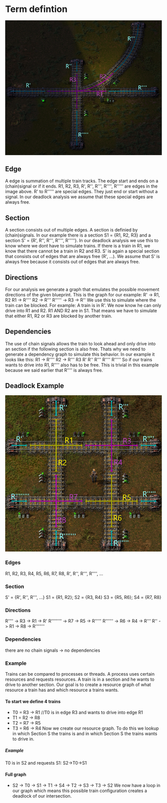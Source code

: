 # Term defintion
![Example](example.png)

## Edge
A edge is summation of multiple train tracks. The edge start and ends on a (chain)signal or if it ends. R1, R2, R3, R', R'', R''', R'''', R''''' are edges in the image above. R' to R''''' are special edges. They just end or start without a signal. In our deadlock analysis we assume that these special edges are always free.

## Section
A section consists out of multiple edges. A section is definied by (chain)signals. 
In our example there is a section S1 = {R1, R2, R3} and a section S' = {R', R'', R''', R'''', R'''''}. In our deadlock analysis we use this to know where we dont have to simulate trains. If there is a train in R1, we know that there cannot be a train in R2 and R3.
S' is again a special section that consists out of edges that are always free (R', ...). We assume that S' is always free because it consists out of edges that are always free.

## Directions
For our analysis we generate a graph that emulates the possible movement directions of the given blueprint. This is the graph for our example:
R' -> R1, R2
R1 -> R''''
R2 -> R'''
R''''' -> R3 -> R''
We use this to simulate where the train can be blocked. For example: A train is in R'. We now know he can only drive into R1 and R2. R1 AND R2 are in S1. That means we have to simulate that either R1, R2 or R3 are blocked by another train.

## Dependencies
The use of chain signals allows the train to look ahead and only drive into an section if the following section is also free. Thats why we need to generate a dependency graph to simulate this behavior. In our example it looks like this:
R1 -> R''''
R2 -> R'''
R3
R'
R''
R'''
R''''
R'''''
So if our trains wants to drive into R1, R'''' also has to be free. This is trivial in this example because we said earlier that R'''' is always free.

## Deadlock Example
![A deadlock crossing](deadlock.png)
### Edges
R1, R2, R3, R4, R5, R6, R7, R8, R', R'', R''', R'''', ...
### Section
S' = {R', R'', R''', ...}
S1 = {R1, R2}; S2 = {R3, R4}
S3 = {R5, R6}; S4 = {R7, R8}
### Directions
R'''' -> R3 -> R1 -> R'
R'''''''' -> R7 -> R5 -> R'''''
R'''''' -> R6 -> R4 -> R'''
R'' -> R1 -> R8 -> R'''''''
### Dependencies
there are no chain signals -> no dependencies
### Example
Trains can be compared to processes or threads. A process uses certain resources and requests resources. A train is in a section and he wants to drive to another section. Our goal is to create a resource graph of what resource a train has and which resource a trains wants.
#### To start we define 4 trains
- T0 = R3 -> R1 //T0 is in edge R3 and wants to drive into edge R1
- T1 = R2 -> R8
- T2 = R7 -> R5
- T3 = R6 -> R4
Now we create our resource graph. To do this we lookup in which Section S the trains is and in which Section S the trains wants to drive in.
##### Example
T0 is in S2 and requests S1: S2->T0->S1
#### Full graph
- S2 -> T0 -> S1 -> T1 -> S4 -> T2 -> S3 -> T3 -> S2
We now have a loop in our graph which means this possible train configuration creates a deadlock of our intersection.